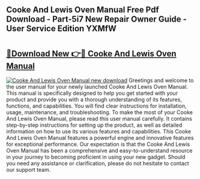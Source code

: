 ## Cooke And Lewis Oven Manual Free Pdf Download - Part-5i7 New Repair Owner Guide - User Service Edition YXMfW

# <h2><a href="http://bc99448.oget.top/?id=Cooke+And+Lewis+Oven+Manual">🔗Download New 👉🔴 Cooke And Lewis Oven Manual</a></h2>

[![Cooke And Lewis Oven Manual new download](https://i.imgur.com/5g1atiW.png)](http://bc99448.oget.top/?id=Cooke+And+Lewis+Oven+Manual)
Greetings and welcome to the user manual for your newly launched Cooke And Lewis Oven Manual. This manual is specifically designed to help you get started with your product and provide you with a thorough understanding of its features, functions, and capabilities. You will find clear instructions for installation, usage, maintenance, and troubleshooting. To make the most of your Cooke And Lewis Oven Manual, please read this user manual carefully. It contains step-by-step instructions for setting up the product, as well as detailed information on how to use its various features and capabilities. This Cooke And Lewis Oven Manual features a powerful engine and innovative features for exceptional performance. Our expectation is that the Cooke And Lewis Oven Manual has been a comprehensive and easy-to-understand resource in your journey to becoming proficient in using your new gadget. Should you need any assistance or clarification, please do not hesitate to contact our support team.
